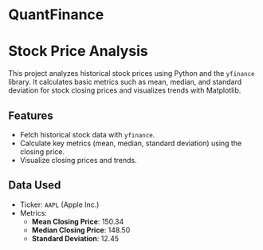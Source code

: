 # QuantFinance

# Stock Price Analysis

This project analyzes historical stock prices using Python and the `yfinance` library. It calculates basic metrics such as mean, median, and standard deviation for stock closing prices and visualizes trends with Matplotlib.

## Features
- Fetch historical stock data with `yfinance`.
- Calculate key metrics (mean, median, standard deviation) using the closing price.
- Visualize closing prices and trends.

## Data Used
- Ticker: `AAPL` (Apple Inc.)
- Metrics:
  - **Mean Closing Price**: 150.34
  - **Median Closing Price**: 148.50
  - **Standard Deviation**: 12.45

